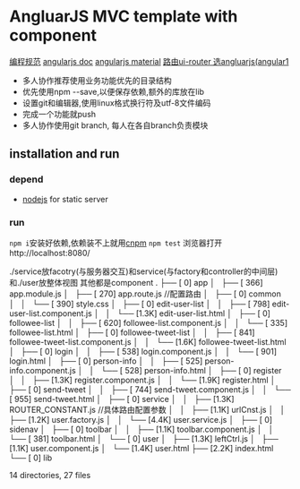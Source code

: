 # AngluarJS MVC template with component 
[编程规范](https://github.com/mgechev/angularjs-style-guide/blob/master/README-zh-cn.md)
[angularjs doc](https://angularjs.org/)
[angularjs material](https://material.angularjs.org/latest/)
[路由ui-router 选angluarjs(angular1](http://ui-router.github.io/)
* 多人协作推荐使用业务功能优先的目录结构
* 优先使用npm <lib> --save,以便保存依赖,额外的库放在lib
* 设置git和编辑器,使用linux格式换行符及utf-8文件编码
* 完成一个功能就push
* 多人协作使用git branch, 每人在各自branch负责模块

## installation and run
### depend
* [nodejs]() for static server
### run
`npm i`安装好依赖,依赖装不上就用[cnpm](http://npm.taobao.org/)
`npm test`
浏览器打开http://localhost:8080/
>
./service放facotry(与服务器交互)和service(与factory和controller的中间层)和./user放整体视图
其他都是component
.
├── [   0]  app
│   ├── [ 366]  app.module.js
│   ├── [ 270]  app.route.js //配置路由
│   ├── [   0]  common
│   │   └── [ 390]  style.css
│   ├── [   0]  edit-user-list
│   │   ├── [ 798]  edit-user-list.component.js
│   │   └── [1.3K]  edit-user-list.html
│   ├── [   0]  followee-list
│   │   ├── [ 620]  followee-list.component.js
│   │   └── [ 335]  followee-list.html
│   ├── [   0]  followee-tweet-list
│   │   ├── [ 841]  followee-tweet-list.component.js
│   │   └── [1.6K]  followee-tweet-list.html
│   ├── [   0]  login
│   │   ├── [ 538]  login.component.js
│   │   └── [ 901]  login.html
│   ├── [   0]  person-info
│   │   ├── [ 525]  person-info.component.js
│   │   └── [ 528]  person-info.html
│   ├── [   0]  register
│   │   ├── [1.3K]  register.component.js
│   │   └── [1.9K]  register.html
│   ├── [   0]  send-tweet
│   │   ├── [ 744]  send-tweet.component.js
│   │   └── [ 955]  send-tweet.html
│   ├── [   0]  service
│   │   ├── [1.3K]  ROUTER_CONSTANT.js //具体路由配置参数
│   │   ├── [1.1K]  urlCnst.js
│   │   ├── [1.2K]  user.factory.js
│   │   └── [4.4K]  user.service.js
│   ├── [   0]  sidenav
│   ├── [   0]  toolbar
│   │   ├── [1.1K]  toolbar.component.js
│   │   └── [ 381]  toolbar.html
│   └── [   0]  user
│       ├── [1.3K]  leftCtrl.js
│       ├── [1.1K]  user.component.js
│       └── [1.4K]  user.html
├── [2.2K]  index.html
└── [   0]  lib

14 directories, 27 files
